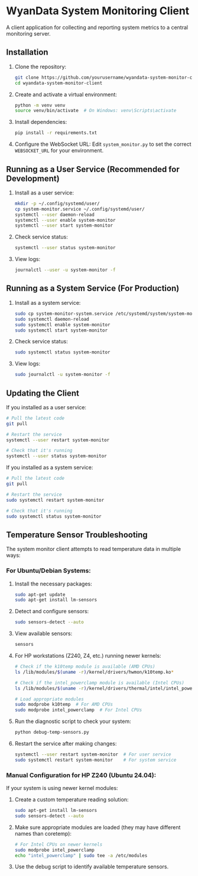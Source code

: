 # WyanData System Monitoring Client

A client application for collecting and reporting system metrics to a central monitoring server.

## Installation

1. Clone the repository:
   ```bash
   git clone https://github.com/yourusername/wyandata-system-monitor-client.git
   cd wyandata-system-monitor-client
   ```

2. Create and activate a virtual environment:
   ```bash
   python -m venv venv
   source venv/bin/activate  # On Windows: venv\Scripts\activate
   ```

3. Install dependencies:
   ```bash
   pip install -r requirements.txt
   ```

4. Configure the WebSocket URL:
   Edit `system_monitor.py` to set the correct `WEBSOCKET_URL` for your environment.

## Running as a User Service (Recommended for Development)

1. Install as a user service:
   ```bash
   mkdir -p ~/.config/systemd/user/
   cp system-monitor.service ~/.config/systemd/user/
   systemctl --user daemon-reload
   systemctl --user enable system-monitor
   systemctl --user start system-monitor
   ```

2. Check service status:
   ```bash
   systemctl --user status system-monitor
   ```

3. View logs:
   ```bash
   journalctl --user -u system-monitor -f
   ```

## Running as a System Service (For Production)

1. Install as a system service:
   ```bash
   sudo cp system-monitor-system.service /etc/systemd/system/system-monitor.service
   sudo systemctl daemon-reload
   sudo systemctl enable system-monitor
   sudo systemctl start system-monitor
   ```

2. Check service status:
   ```bash
   sudo systemctl status system-monitor
   ```

3. View logs:
   ```bash
   sudo journalctl -u system-monitor -f
   ```

## Updating the Client

If you installed as a user service:

```bash
# Pull the latest code
git pull

# Restart the service
systemctl --user restart system-monitor

# Check that it's running
systemctl --user status system-monitor
```

If you installed as a system service:

```bash
# Pull the latest code
git pull

# Restart the service
sudo systemctl restart system-monitor

# Check that it's running
sudo systemctl status system-monitor
```

## Temperature Sensor Troubleshooting

The system monitor client attempts to read temperature data in multiple ways:

### For Ubuntu/Debian Systems:

1. Install the necessary packages:
   ```bash
   sudo apt-get update
   sudo apt-get install lm-sensors
   ```

2. Detect and configure sensors:
   ```bash
   sudo sensors-detect --auto
   ```

3. View available sensors:
   ```bash
   sensors
   ```

4. For HP workstations (Z240, Z4, etc.) running newer kernels:
   ```bash
   # Check if the k10temp module is available (AMD CPUs)
   ls /lib/modules/$(uname -r)/kernel/drivers/hwmon/k10temp.ko*

   # Check if the intel_powerclamp module is available (Intel CPUs)
   ls /lib/modules/$(uname -r)/kernel/drivers/thermal/intel/intel_powerclamp.ko*

   # Load appropriate modules
   sudo modprobe k10temp  # For AMD CPUs
   sudo modprobe intel_powerclamp  # For Intel CPUs
   ```

5. Run the diagnostic script to check your system:
   ```bash
   python debug-temp-sensors.py
   ```

6. Restart the service after making changes:
   ```bash
   systemctl --user restart system-monitor  # For user service
   sudo systemctl restart system-monitor    # For system service
   ```

### Manual Configuration for HP Z240 (Ubuntu 24.04):

If your system is using newer kernel modules:

1. Create a custom temperature reading solution:
   ```bash
   sudo apt-get install lm-sensors
   sudo sensors-detect --auto
   ```

2. Make sure appropriate modules are loaded (they may have different names than coretemp):
   ```bash
   # For Intel CPUs on newer kernels
   sudo modprobe intel_powerclamp
   echo "intel_powerclamp" | sudo tee -a /etc/modules
   ```

3. Use the debug script to identify available temperature sensors.
